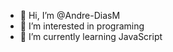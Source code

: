 - 👋 Hi, I’m @Andre-DiasM
- 👀 I’m interested in programing
- 🌱 I’m currently learning JavaScript


<!---
Andre-DiasM/Andre-DiasM is a ✨ special ✨ repository because its `README.md` (this file) appears on your GitHub profile.
You can click the Preview link to take a look at your changes.
--->
